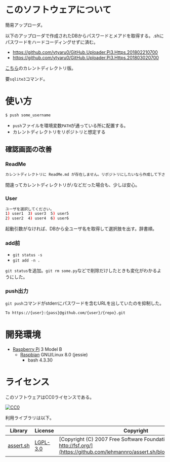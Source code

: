 ﻿# このソフトウェアについて

簡易アップローダ。

以下のアップローダで作成されたDBからパスワードとメアドを取得する。.shにパスワードをハードコーディングせずに済む。

* https://github.com/ytyaru0/GitHub.Uploader.Pi3.Https.201802210700
* https://github.com/ytyaru0/GitHub.Uploader.Pi3.Https.201803020700

[こちら](https://github.com/ytyaru0/Shell.Github.Commiter.20180309122449)のカレントディレクトリ版。

要`sqlite3`コマンド。

# 使い方

```sh
$ push some_username
```

* `push`ファイルを環境変数`PATH`が通っている所に配置する。
* カレントディレクトリをリポジトリと想定する

## 確認画面の改善

### ReadMe

```sh
カレントディレクトリに ReadMe.md が存在しません。リポジトリにしたいなら作成して下さい。
```

間違ってカレントディレクトリが`/`などだった場合も、少しは安心。

### User

```sh
ユーザを選択してください。
1) user1  3) user3  5) user5
2) user2  4) user4  6) user6
```

起動引数がなければ、DBから全ユーザ名を取得して選択肢を出す。辞書順。

### add前

* `git status -s`
* `git add -n .`

`git status`を追加。`git rm some.py`などで削除だけしたときも変化がわかるようにした。

### push出力

`git push`コマンドがstderrにパスワードを含むURLを出していたのを抑制した。

```sh
To https://{user}:{pass}@github.com/{user}/{repo}.git
```

# 開発環境

* [Raspberry Pi](https://ja.wikipedia.org/wiki/Raspberry_Pi) 3 Model B
    * [Raspbian](https://www.raspberrypi.org/downloads/raspbian/) GNU/Linux 8.0 (jessie)
        * bash 4.3.30

# ライセンス

このソフトウェアはCC0ライセンスである。

[![CC0](http://i.creativecommons.org/p/zero/1.0/88x31.png "CC0")](http://creativecommons.org/publicdomain/zero/1.0/deed.ja)

利用ライブラリは以下。

Library|License|Copyright
-------|-------|---------
[assert.sh](https://github.com/lehmannro/assert.sh)|[LGPL-3.0](https://github.com/lehmannro/assert.sh/blob/master/COPYING.LESSER)|[Copyright (C) 2007 Free Software Foundation, Inc. http://fsf.org/](https://github.com/lehmannro/assert.sh/blob/master/COPYING)

